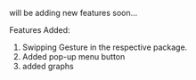 will be adding new features soon...

Features Added:
1) Swipping Gesture in the respective package.
2) Added pop-up menu button
3) added graphs 

   

